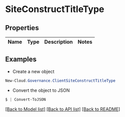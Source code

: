 # SiteConstructTitleType
## Properties

Name | Type | Description | Notes
------------ | ------------- | ------------- | -------------

## Examples

- Create a new object
```powershell
New-Cloud.Governance.ClientSiteConstructTitleType 
```

- Convert the object to JSON
```powershell
$ | Convert-ToJSON
```


[[Back to Model list]](../README.md#documentation-for-models) [[Back to API list]](../README.md#documentation-for-api-endpoints) [[Back to README]](../README.md)

